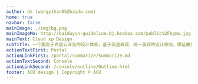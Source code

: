 ```yaml
---
author: dz (wangyihan05@baidu.com)
home: true
navbar: false
mainImage: ./img/bg.png
mainImageMo: http://baiduyun-guideline.bj.bcebos.com/public%2Fbgmo.jpg
mainText: Cloud xp Design
subtitle: 一个服务于百度云业务的设计体系，基于简洁直观、统一美观的设计原则，保证最佳设计实践的复用，致力于更好的用户体验
actionTextFirst: Portal
actionLinkFirst: /portal/summarize/Summarize.md
actionTextSecond: Console
actionLinkSecond: /console/outline/Outline.html
footer: ACU design | Copyright © ACU
---
```

